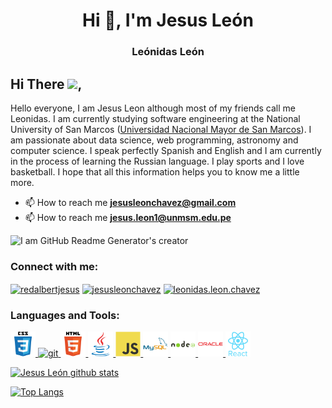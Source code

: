 <h1 align="center">Hi 👋, I'm Jesus León</h1>
<h3 align="center">Leónidas León</h3>

## Hi There <img src="https://raw.githubusercontent.com/vilcajoal/vilcajoal/master/assets/wave.gif" width="27px">,
Hello everyone, I am Jesus Leon although most of my friends call me Leonidas. I am currently studying software engineering at the National University of San Marcos ([Universidad Nacional Mayor de San Marcos](http://www.unmsm.edu.pe/)).
I am passionate about data science, web programming, astronomy and computer science. I speak perfectly Spanish and English and I am currently in the process of learning the Russian language. I play sports and I love basketball. I hope that all this information helps you to know me a little more.

- 📫 How to reach me **jesusleonchavez@gmail.com**
- 📫 How to reach me **jesus.leon1@unmsm.edu.pe**

![I am GitHub Readme Generator's creator](https://i.pinimg.com/564x/ab/cc/ed/abcced3727aedaf8181e401575c08a9a.jpg)

<h3 align="left">Connect with me:</h3>
<p align="left">
<a href="https://twitter.com/redalbertjesus" target="blank"><img align="center" src="https://cdn.jsdelivr.net/npm/simple-icons@3.0.1/icons/twitter.svg" alt="redalbertjesus" height="30" width="40" /></a>
<a href="https://fb.com/jesusleonchavez" target="blank"><img align="center" src="https://cdn.jsdelivr.net/npm/simple-icons@3.0.1/icons/facebook.svg" alt="jesusleonchavez" height="30" width="40" /></a>
<a href="https://instagram.com/leonidas.leon.chavez" target="blank"><img align="center" src="https://cdn.jsdelivr.net/npm/simple-icons@3.0.1/icons/instagram.svg" alt="leonidas.leon.chavez" height="30" width="40" /></a>
</p>

<h3 align="left">Languages and Tools:</h3>
<a href="https://www.w3schools.com/css/" target="_blank"> <img src="https://raw.githubusercontent.com/devicons/devicon/master/icons/css3/css3-original-wordmark.svg" alt="css3" width="40" height="40"/> </a> <a href="https://git-scm.com/" target="_blank"> <img src="https://www.vectorlogo.zone/logos/git-scm/git-scm-icon.svg" alt="git" width="40" height="40"/> </a> <a href="https://www.w3.org/html/" target="_blank"> <img src="https://raw.githubusercontent.com/devicons/devicon/master/icons/html5/html5-original-wordmark.svg" alt="html5" width="40" height="40"/> </a> <a href="https://www.java.com" target="_blank"> <img src="https://raw.githubusercontent.com/devicons/devicon/master/icons/java/java-original.svg" alt="java" width="40" height="40"/> </a> <a href="https://developer.mozilla.org/en-US/docs/Web/JavaScript" target="_blank"> <img src="https://raw.githubusercontent.com/devicons/devicon/master/icons/javascript/javascript-original.svg" alt="javascript" width="40" height="40"/> </a> <a href="https://www.mysql.com/" target="_blank"> <img src="https://raw.githubusercontent.com/devicons/devicon/master/icons/mysql/mysql-original-wordmark.svg" alt="mysql" width="40" height="40"/> </a> <a href="https://nodejs.org" target="_blank"> <img src="https://raw.githubusercontent.com/devicons/devicon/master/icons/nodejs/nodejs-original-wordmark.svg" alt="nodejs" width="40" height="40"/> </a> <a href="https://www.oracle.com/" target="_blank"> <img src="https://raw.githubusercontent.com/devicons/devicon/master/icons/oracle/oracle-original.svg" alt="oracle" width="40" height="40"/> </a><a href="https://reactjs.org/" target="_blank"> <img src="https://raw.githubusercontent.com/devicons/devicon/master/icons/react/react-original-wordmark.svg" alt="react" width="40" height="40"/> </a> <a href="https://vuejs.org/" target="_blank"> 

[![Jesus León github stats](https://github-readme-stats.vercel.app/api?username=JesusLeonChavez&show_icons=true&theme=algolia&include_all_commits=true)](https://github.com/anuraghazra/github-readme-stats)

[![Top Langs](https://github-readme-stats.vercel.app/api/top-langs/?username=JesusLeonChavez&bg_color=160deg,485563,29323c&title_color=ffffff&text_color=ffffff&icon_color=fafafa&hide_border=true&langs_count=8&locale=es)](https://github.com/anuraghazra/github-readme-stats)
